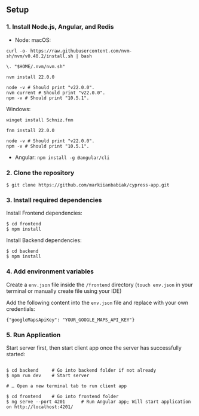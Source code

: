 ## Setup

### 1. Install Node.js, Angular, and Redis

- Node:
macOS:
```shell
curl -o- https://raw.githubusercontent.com/nvm-sh/nvm/v0.40.2/install.sh | bash

\. "$HOME/.nvm/nvm.sh"

nvm install 22.0.0

node -v # Should print "v22.0.0".
nvm current # Should print "v22.0.0".
npm -v # Should print "10.5.1".
```
Windows:
```shell
winget install Schniz.fnm

fnm install 22.0.0

node -v # Should print "v22.0.0".
npm -v # Should print "10.5.1".
```
- Angular: `npm install -g @angular/cli `

### 2. Clone the repository

```shell
$ git clone https://github.com/markiianbabiak/cypress-app.git
```

### 3. Install required dependencies

Install Frontend dependencies:

```shell
$ cd frontend
$ npm install
```

Install Backend dependencies:

```shell
$ cd backend
$ npm install
```

### 4. Add environment variables

Create a `env.json` file inside the `/frontend` directory (`touch env.json` in your terminal or manually create file using your IDE)

Add the following content into the `env.json` file and replace with your own credentials:

```
{"googleMapsApiKey": "YOUR_GOOGLE_MAPS_API_KEY"}
```

### 5. Run Application

Start server first, then start client app once the server has successfully started:

```shell

$ cd backend     # Go into backend folder if not already
$ npm run dev    # Start server

# … Open a new terminal tab to run client app

$ cd frontend    # Go into frontend folder
$ ng serve --port 4201      # Run Angular app; Will start application on http://localhost:4201/
```
